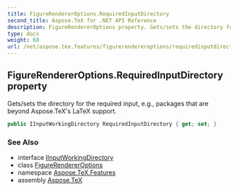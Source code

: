 ```yaml
---
title: FigureRendererOptions.RequiredInputDirectory
second_title: Aspose.TeX for .NET API Reference
description: FigureRendererOptions property. Gets/sets the directory for the required input e.g. packages that are beyond Aspose.TeXs LaTeX support
type: docs
weight: 60
url: /net/aspose.tex.features/figurerendereroptions/requiredinputdirectory/
---
```

## FigureRendererOptions.RequiredInputDirectory property

Gets/sets the directory for the required input, e.g., packages that are beyond Aspose.TeX's LaTeX support.

```csharp
public IInputWorkingDirectory RequiredInputDirectory { get; set; }
```

### See Also

* interface [IInputWorkingDirectory](../../../aspose.tex.io/iinputworkingdirectory/)
* class [FigureRendererOptions](../)
* namespace [Aspose.TeX.Features](../../figurerendereroptions/)
* assembly [Aspose.TeX](../../../)


